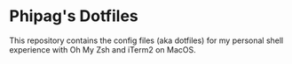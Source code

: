 # Phipag's Dotfiles
This repository contains the config files (aka dotfiles) for my personal shell experience with Oh My Zsh and iTerm2 on MacOS.

